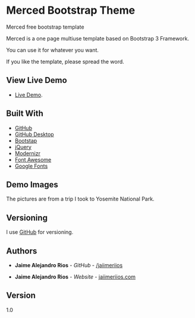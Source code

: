 # Merced Bootstrap Theme

Merced free bootstrap template

Merced is a one page multiuse template based on Bootstrap 3 Framework.

You can use it for whatever you want.

If you like the template, please spread the word.


## View Live Demo

* [Live Demo](http://jaiimeriios.com).


## Built With

* [GitHub](https://github.com/)
* [GitHub Desktop](https://desktop.github.com/)
* [Bootstap](https://getbootstrap.com)
* [jQuery](https://jquery.com)
* [Modernizr](https://modernizr.com)
* [Font Awesome](https://fontawesome.com)
* [Google Fonts](https://fontawesome.com)

## Demo Images

The pictures are from a trip I took to Yosemite National Park.

## Versioning

I use [GitHub](https://github.com/jaiimeriios/Bootstrap-Theme-Merced) for versioning.

## Authors

* **Jaime Alejandro Rios** - *GitHub* - [/jaiimeriios](https://github.com/jaiimeriios)

* **Jaime Alejandro Rios** - *Website* - [jaiimeriios.com](http://jaiimeriios.com)

## Version

1.0
